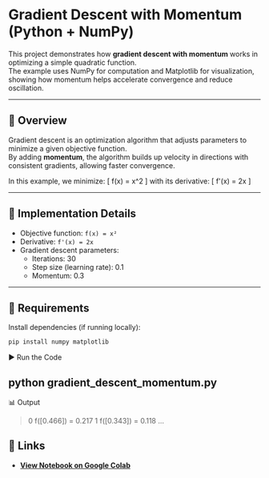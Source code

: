 # Gradient Descent with Momentum (Python + NumPy)

This project demonstrates how **gradient descent with momentum** works in optimizing a simple quadratic function.  
The example uses NumPy for computation and Matplotlib for visualization, showing how momentum helps accelerate convergence and reduce oscillation.

---

## 🚀 Overview
Gradient descent is an optimization algorithm that adjusts parameters to minimize a given objective function.  
By adding **momentum**, the algorithm builds up velocity in directions with consistent gradients, allowing faster convergence.

In this example, we minimize:
\[
f(x) = x^2
\]
with its derivative:
\[
f'(x) = 2x
\]

---

## 🧮 Implementation Details
- Objective function: `f(x) = x²`
- Derivative: `f'(x) = 2x`
- Gradient descent parameters:
  - Iterations: 30  
  - Step size (learning rate): 0.1  
  - Momentum: 0.3  

---

## 🧰 Requirements
Install dependencies (if running locally):

```bash
pip install numpy matplotlib
```
▶️ Run the Code

python gradient_descent_momentum.py
---

📊 Output
>0 f([0.466]) = 0.217
>1 f([0.343]) = 0.118
...
## 🔗 Links
- [**View Notebook on Google Colab**](https://colab.research.google.com/drive/1ngFY94Hm5vMemtPXnZp_qSYOHULZjdiO?usp=sharing)
